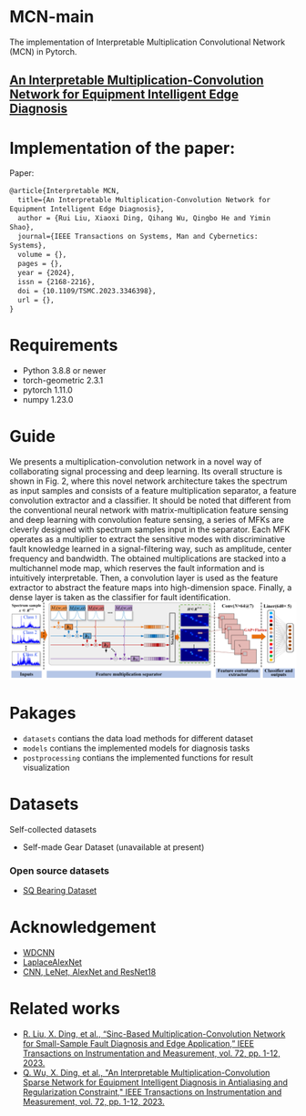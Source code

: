 # MCN-main
The implementation of Interpretable Multiplication Convolutional Network (MCN) in Pytorch.
## [An Interpretable Multiplication-Convolution Network for Equipment Intelligent Edge Diagnosis](https://www.sciencedirect.com/science/article)

# Implementation of the paper:
Paper:
```
@article{Interpretable MCN,
  title={An Interpretable Multiplication-Convolution Network for Equipment Intelligent Edge Diagnosis},
  author = {Rui Liu, Xiaoxi Ding, Qihang Wu, Qingbo He and Yimin Shao},
  journal={IEEE Transactions on Systems, Man and Cybernetics: Systems},
  volume = {},
  pages = {},
  year = {2024},
  issn = {2168-2216},
  doi = {10.1109/TSMC.2023.3346398},
  url = {},
}
```
# Requirements
* Python 3.8.8 or newer
* torch-geometric 2.3.1
* pytorch  1.11.0
* numpy  1.23.0

# Guide 
We presents a multiplication-convolution network in a novel way of collaborating signal processing and deep learning. Its overall structure is shown in Fig. 2, where this novel network architecture takes the spectrum as input samples and consists of a feature multiplication separator, a feature convolution extractor and a classifier.  It should be noted that different from the conventional neural network with matrix-multiplication feature sensing and deep learning with convolution feature sensing, a series of MFKs are cleverly designed with spectrum samples input in the separator. Each MFK operates as a multiplier to extract the sensitive modes with discriminative fault knowledge learned in a signal-filtering way, such as amplitude, center frequency and bandwidth. The obtained multiplications are stacked into a multichannel mode map, which reserves the fault information and is intuitively interpretable. Then, a convolution layer is used as the feature extractor to abstract the feature maps into high-dimension space. Finally, a dense layer is taken as the classifier for fault identification.
![MCN](https://github.com/CQU-BITS/MCN-main/blob/main/GA.png)

# Pakages
* `datasets` contians the data load methods for different dataset
* `models` contians the implemented models for diagnosis tasks
* `postprocessing` contians the implemented functions for result visualization

# Datasets
Self-collected datasets
* Self-made Gear Dataset (unavailable at present)
### Open source datasets
* [SQ Bearing Dataset](https://github.com/Lvhaixin/SQdataset)

# Acknowledgement
* [WDCNN](https://www.mdpi.com/1424-8220/17/2/425)
* [LaplaceAlexNet](https://github.com/HazeDT/WaveletKernelNet)
* [CNN, LeNet, AlexNet and ResNet18](https://github.com/HazeDT/DL-based-Intelligent-Diagnosis-Benchmark)

# Related works
* [R. Liu, X. Ding, et al., “Sinc-Based Multiplication-Convolution Network for Small-Sample Fault Diagnosis and Edge Application,” IEEE Transactions on Instrumentation and Measurement, vol. 72, pp. 1-12, 2023.](https://ieeexplore.ieee.org/document/10266990)
* [Q. Wu, X. Ding, et al., "An Interpretable Multiplication-Convolution Sparse Network for Equipment Intelligent Diagnosis in Antialiasing and Regularization Constraint," IEEE Transactions on Instrumentation and Measurement, vol. 72, pp. 1-12, 2023.](https://ieeexplore.ieee.org/document/10108914)

